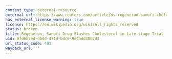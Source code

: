 ```yaml
---
content_type: external-resource
external_url: https://www.reuters.com/article/us-regeneron-sanofi-cholesterol/regeneron-sanofi-drug-slashes-cholesterol-in-late-stage-trial-idUSBRE99F04220131016
has_external_license_warning: true
license: https://en.wikipedia.org/wiki/All_rights_reserved
status: broken
title: Regeneron, Sanofi Drug Slashes Cholesterol in Late-stage Trial
uid: 0fd6b7e4-dbdd-471d-bdc0-9e4add38b2d3
url_status_code: 401
wayback_url: ''
---
```

